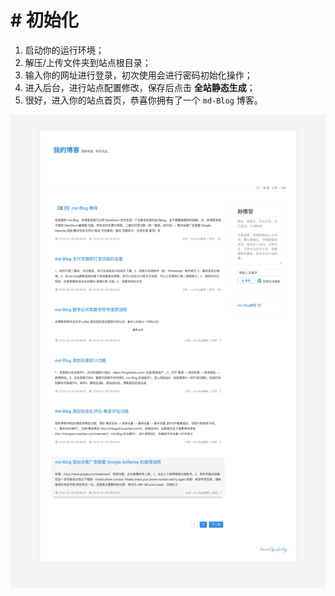 # # 初始化

1. 启动你的运行环境；
1. 解压/上传文件夹到站点根目录；
1. 输入你的网址进行登录，初次使用会进行密码初始化操作；
1. 进入后台，进行站点配置修改，保存后点击 **全站静态生成**；
1. 很好，进入你的站点首页，恭喜你拥有了一个 `md-Blog` 博客。

![img](../images/2.jpg)